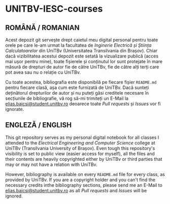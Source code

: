 # UNITBV-IESC-courses

## ROMÂNĂ / ROMANIAN

Acest depozit git servește drept caietul meu digital personal pentru toate orele pe care le-am urmat la facultatea de _Inginerie Electrică și Știința Calculatoarelor_ din UniTBv (Universitatea Transilvania din Brașov). Chiar dacă vizibilitatea acestui depozit este setată la vizualizare publică (acces mai ușor pentru mine), toate fișierele și conținutul lor sunt protejate în mare măsură de drepturi de autor fie de către UniTBv, fie de către alți terți care pot avea sau nu o relație cu UniTBv.

Cu toate acestea, bibliografia este disponibilă pe fiecare fișier `README.md` pentru fiecare clasă, așa cum este furnizată de UniTBv. Dacă sunteți deținătorul drepturilor de autor și nu puteți găsi creditele necesare în secțiunile de bibliografie, vă rog să-mi trimiteți un E-Mail la <a href="elias.bajcsi@student.unitbv.ro">elias.bajcsi@student.unitbv.ro</a> deoarece toate _Pull requests_ și _Issues_ vor fi ignorate.

## ENGLEZĂ / ENGLISH

This git repository serves as my personal digital notebook for all classes I attended to the _Electrical Engineering and Computer Science_ college at UniTBv (Transilvania University of Brașov). Even tough this repository's visibility is set to public view (easier access for myself), all the files and their contents are heavily copyrighted either by UniTBv or third parties that may or may not have a relation with UniTBv.

However, bibliography is available on every `README.md` file for every class, as provided by UniTBv. If you are a copyright holder and you can't find the necessary credits inthe bibliography sections, please send me an E-Mail to <a href="elias.bajcsi@student.unitbv.ro">elias.bajcsi@student.unitbv.ro</a> as all _Pull requests_ and _Issues_ will be ignored.

